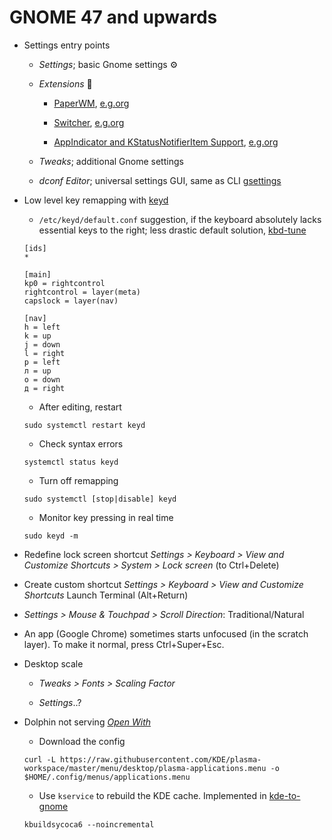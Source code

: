 # GNOME 47 and upwards

- Settings entry points

  - _Settings_; basic Gnome settings ⚙

  - _Extensions_ 🧩

    - [PaperWM](https://github.com/paperwm/PaperWM),
      [e.g.org](https://extensions.gnome.org/extension/6099/paperwm/)

    - [Switcher](https://github.com/daniellandau/switcher),
      [e.g.org](https://extensions.gnome.org/extension/973/switcher/)

    - [AppIndicator and KStatusNotifierItem Support](https://github.com/ubuntu/gnome-shell-extension-appindicator),
      [e.g.org](https://extensions.gnome.org/extension/615/appindicator-support/)

  - _Tweaks_; additional Gnome settings

  - _dconf Editor_; universal settings GUI, same as CLI
    [gsettings](https://discourse.gnome.org/t/what-is-the-purpose-of-gsettings/17165)

- Low level key remapping with [keyd](https://github.com/rvaiya/keyd)

  - `/etc/keyd/default.conf` suggestion, if the keyboard absolutely lacks essential keys
    to the right; less drastic default solution,
    [kbd-tune](https://github.com/Tyrn/dotfiles/blob/main/kbd-tune)

  ```
  [ids]
  *

  [main]
  kp0 = rightcontrol
  rightcontrol = layer(meta)
  capslock = layer(nav)

  [nav]
  h = left
  k = up
  j = down
  l = right
  р = left
  л = up
  о = down
  д = right
  ```

  - After editing, restart

  ```
  sudo systemctl restart keyd
  ```

  - Check syntax errors

  ```
  systemctl status keyd
  ```

  - Turn off remapping

  ```
  sudo systemctl [stop|disable] keyd
  ```

  - Monitor key pressing in real time

  ```
  sudo keyd -m
  ```

- Redefine lock screen shortcut _Settings > Keyboard > View
  and Customize Shortcuts > System > Lock screen_ (to Ctrl+Delete)

- Create custom shortcut _Settings > Keyboard > View
  and Customize Shortcuts_ Launch Terminal (Alt+Return)

- _Settings > Mouse & Touchpad > Scroll Direction_: Traditional/Natural

- An app (Google Chrome) sometimes starts unfocused (in the scratch layer).
  To make it normal, press Ctrl+Super+Esc.

- Desktop scale

  - _Tweaks > Fonts > Scaling Factor_

  - _Settings_..?

- Dolphin not serving
  [_Open With_](https://www.reddit.com/r/kde/comments/1jj1ziw/dolphin_and_open_with/)

  - Download the config

  ```
  curl -L https://raw.githubusercontent.com/KDE/plasma-workspace/master/menu/desktop/plasma-applications.menu -o $HOME/.config/menus/applications.menu
  ```

  - Use `kservice` to rebuild the KDE cache. Implemented in
    [kde-to-gnome](https://github.com/Tyrn/dotfiles/blob/main/kde-to-gnome)

  ```
  kbuildsycoca6 --noincremental
  ```
